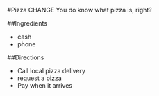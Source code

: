 #Pizza CHANGE
You do know what pizza is, right? 

##Ingredients
- cash
- phone

##Directions
- Call local pizza delivery
- request a pizza
- Pay when it arrives
